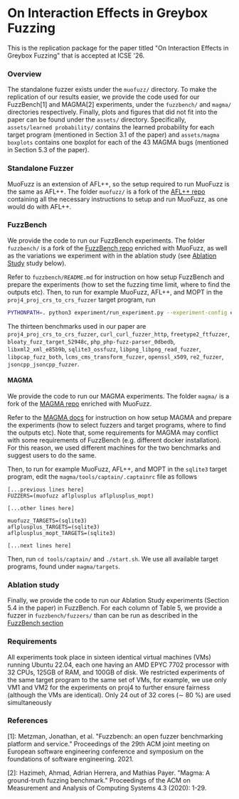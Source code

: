 # On Interaction Effects in Greybox Fuzzing
This is the replication package for the paper titled "On Interaction Effects in Greybox Fuzzing" that is accepted at ICSE '26.

### Overview
The standalone fuzzer exists under the `muofuzz/` directory. To make the replication of our results easier, we provide the code used for our FuzzBench[1] and MAGMA[2] experiments, under the `fuzzbench/` and `magma/` directories respectively.
Finally, plots and figures that did not fit into the paper can be found under the `assets/` directory.
Specifically, `assets/learned probability/` contains the learned probability for each target program (mentioned in Section 3.1 of the paper) and `assets/magma boxplots` contains one boxplot for each of the 43 MAGMA bugs (mentioned in Section 5.3 of the paper).

### Standalone Fuzzer
MuoFuzz is an extension of AFL++, so the setup required to run MuoFuzz is the same as AFL++. The folder `muofuzz/` is a fork of the [AFL++ repo](https://github.com/AFLplusplus/AFLplusplus) containing all the necessary instructions to setup and run MuoFuzz, as one would do with AFL++.

### FuzzBench
We provide the code to run our FuzzBench experiments. The folder `fuzzbench/` is a fork of the [FuzzBench repo](https://github.com/google/fuzzbench) enriched with MuoFuzz, as well as the variations we experiment with in the ablation study (see [Ablation Study](#ablation-study) study below).

Refer to `fuzzbench/README.md` for instruction on how setup FuzzBench and prepare the experiments (how to set the fuzzing time limit, where to find the outputs etc).
Then, to run for example MuoFuzz, AFL++, and MOPT in the `proj4_proj_crs_to_crs_fuzzer` target program, run
```sh
PYTHONPATH=. python3 experiment/run_experiment.py --experiment-config experiment-config.yaml --concurrent-builds 8 --benchmarks proj4_proj_crs_to_crs_fuzzer --fuzzers  muofuzz aflplusplus aflplusplus_mopt  --runners-cpus 24 --measurers-cpus 2 --experiment-name myexpname
```

The thirteen benchmarks used in our paper are `proj4_proj_crs_to_crs_fuzzer`, `curl_curl_fuzzer_http`, `freetype2_ftfuzzer`, `bloaty_fuzz_target_52948c`, `php_php-fuzz-parser_0dbedb`, `libxml2_xml_e85b9b`, `sqlite3_ossfuzz`, `libpng_libpng_read_fuzzer`, `libpcap_fuzz_both`, `lcms_cms_transform_fuzzer`, `openssl_x509`, `re2_fuzzer`, `jsoncpp_jsoncpp_fuzzer`.

#### MAGMA
We provide the code to run our MAGMA experiments. The folder `magma/` is a fork of the [MAGMA repo](https://github.com/HexHive/magma) enriched with MuoFuzz.

Refer to the [MAGMA docs](https://hexhive.epfl.ch/magma/docs/getting-started.html)  for instruction on how setup MAGMA and prepare the experiments (how to select fuzzers and target programs, where to find the outputs etc).
Note that, some requirements for MAGMA may conflict with some requirements of FuzzBench (e.g. different docker installation). For this reason, we used different machines for the two benchmarks and suggest users to do the same.

Then, to run for example MuoFuzz, AFL++, and MOPT in the `sqlite3` target program, edit the `magma/tools/captain/.captainrc` file as follows
```
[...previous lines here]
FUZZERS=(muofuzz aflplusplus aflplusplus_mopt)

[...other lines here]

muofuzz_TARGETS=(sqlite3)
aflplusplus_TARGETS=(sqlite3)
aflplusplus_mopt_TARGETS=(sqlite3)

[...next lines here]
```
Then, run `cd tools/captain/` and `./start.sh`.
We use all available target programs, found under `magma/targets`.

### Ablation study
Finally, we provide the code to run our Ablation Study experiments (Section 5.4 in the paper) in FuzzBench. For each column of Table 5, we provide a fuzzer in `fuzzbench/fuzzers/` than can be run as described in the [FuzzBench section](#fuzzbench)



### Requirements
All experiments took place in sixteen identical virtual machines (VMs) running
Ubuntu 22.04, each one having an AMD EPYC 7702 processor with 32 CPUs, 125GB of RAM, and 100GB of disk. We restricted experiments of the same target program to the same set of VMs, for example, we use only VM1 and VM2 for the experiments on proj4 to further ensure fairness (although the VMs are identical). Only 24 out of 32 cores (∼ 80 %) are used simultaneously


### References
[1]: Metzman, Jonathan, et al. "Fuzzbench: an open fuzzer benchmarking platform and service." Proceedings of the 29th ACM joint meeting on European software engineering conference and symposium on the foundations of software engineering. 2021.

[2]: Hazimeh, Ahmad, Adrian Herrera, and Mathias Payer. "Magma: A ground-truth fuzzing benchmark." Proceedings of the ACM on Measurement and Analysis of Computing Systems 4.3 (2020): 1-29.